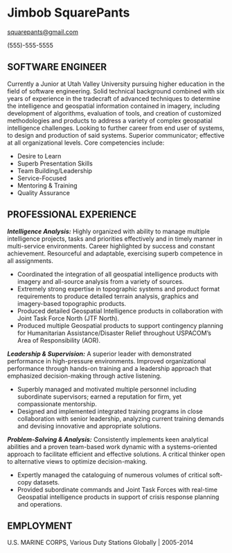 # Jimbob SquarePants

[squarepants@gmail.com](mailto:squarepants@gmail.com)  

(555)-555-5555

## SOFTWARE ENGINEER

Currently a Junior at Utah Valley University pursuing higher education in the field of software engineering.  Solid technical background combined with six years of experience in the tradecraft of advanced techniques to determine the intelligence and geospatial information contained in imagery, including development of algorithms, evaluation of tools, and creation of customized methodologies and products to address a variety of complex geospatial intelligence challenges. Looking to further career from end user of systems, to design and production of said systems.  Superior communicator; effective at all organizational levels.  Core competencies include:

* Desire to Learn 
* Superb Presentation Skills 
* Team Building/Leadership
* Service-Focused
* Mentoring & Training
* Quality Assurance

## PROFESSIONAL EXPERIENCE

**_Intelligence Analysis:_** Highly organized with ability to manage multiple intelligence projects, tasks and priorities effectively and in timely manner in multi-service environments.  Career highlighted by success and constant achievement.  Resourceful and adaptable, exercising superb competence in all assignments.

* Coordinated the integration of all geospatial intelligence products with imagery and all-source analysis from a variety of sources.
* Extremely strong expertise in topographic systems and product format requirements to produce detailed terrain analysis, graphics and imagery-based topographic products.
* Produced detailed Geospatial Intelligence products in collaboration with Joint Task Force North (JTF North). 
* Produced multiple Geospatial products to support contingency planning for Humanitarian Assistance/Disaster Relief throughout USPACOM’s Area of Responsibility (AOR). 

**_Leadership & Supervision:_** A superior leader with demonstrated performance in high-pressure environments.  Improved organizational performance through hands-on training and a leadership approach that emphasized decision-making through active listening. 
* Superbly managed and motivated multiple personnel including subordinate supervisors; earned a reputation for firm, yet compassionate mentorship. 
* Designed and implemented integrated training programs in close collaboration with senior leadership, analyzing current training demands and devising innovative and appropriate solutions.

**_Problem-Solving & Analysis:_**  Consistently implements keen analytical abilities and a proven team-based work dynamic with a systems-oriented approach to facilitate efficient and effective solutions.  A critical thinker open to alternative views to optimize decision-making. 
* Expertly managed the cataloguing of numerous volumes of critical soft-copy datasets. 
* Provided subordinate commands and Joint Task Forces with real-time Geospatial intelligence products in support of crisis response planning and operations.

## EMPLOYMENT
U.S. MARINE CORPS, Various Duty Stations Globally | 2005-2014
